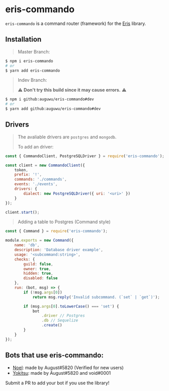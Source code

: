 # eris-commando
`eris-commando` is a command router (framework) for the [Eris](https://abal.moe/Eris) library.

## Installation
> Master Branch:

```sh
$ npm i eris-commando
# or
$ yarn add eris-commando
```

> Indev Branch:
>
> :warning: **Don't try this build since it may cause errors.** :warning:

```sh
$ npm i github:auguwu/eris-commando#dev
# or
$ yarn add github:auguwu/eris-commando#dev
```

## Drivers
> The avaliable drivers are `postgres` and `mongodb`.
>
> To add an driver:

```js
const { CommandoClient, PostgreSQLDriver } = require('eris-commando'); // Were gonna use Postgres for this

const client = new CommandoClient({
    token,
    prefix: '!',
    commands: './commands',
    events: './events',
    drivers: {
        dialect: new PostgreSQLDriver({ uri: '<uri>' })
    }
});

client.start();
```

> Adding a table to Postgres (Command style)

```js
const { Command } = require('eris-commando');

module.exports = new Command({
    name: 'db',
    description: 'Database driver example',
    usage: '<subcommand:string>',
    checks: {
        guild: false,
        owner: true,
        hidden: true,
        disabled: false
    },
    run: (bot, msg) => {
        if (!msg.args[0])
            return msg.reply('Invalid subcommand. (`set` | `get`)');

        if (msg.args[0].toLowerCase() === 'set') {
            bot
                .driver // Postgres
                .db // Sequelize
                .create() 
        }
    }
});
```

## Bots that use eris-commando:
* [Noel](https://github.com/auguwu/Noel): made by August#5820 (Verified for new users)
* [Yokitsu](https://github.com/voided-x/Yokitsu): made by August#5820 and void#0001

Submit a PR to add your bot if you use the library!